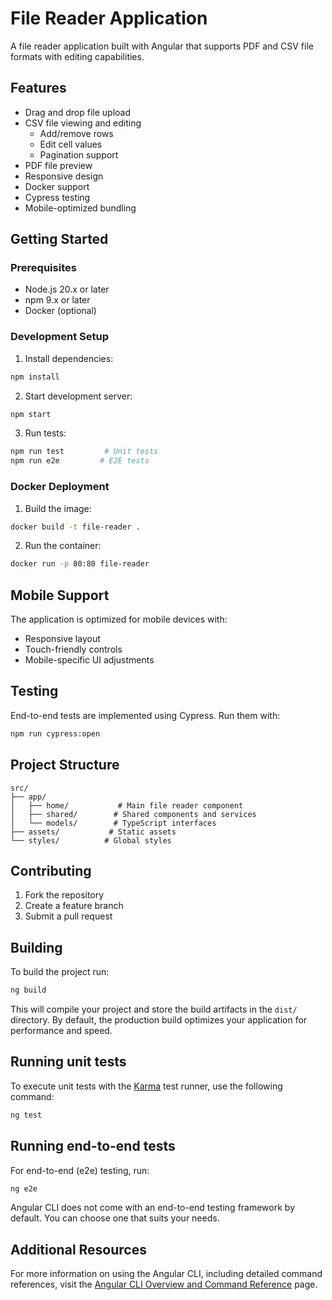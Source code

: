 # File Reader Application

A file reader application built with Angular that supports PDF and CSV file formats with editing capabilities.

## Features

- Drag and drop file upload
- CSV file viewing and editing
  - Add/remove rows
  - Edit cell values
  - Pagination support
- PDF file preview
- Responsive design
- Docker support
- Cypress testing
- Mobile-optimized bundling

## Getting Started

### Prerequisites

- Node.js 20.x or later
- npm 9.x or later
- Docker (optional)

### Development Setup

1. Install dependencies:
```bash
npm install
```

2. Start development server:
```bash
npm start
```

3. Run tests:
```bash
npm run test         # Unit tests
npm run e2e         # E2E tests
```

### Docker Deployment

1. Build the image:
```bash
docker build -t file-reader .
```

2. Run the container:
```bash
docker run -p 80:80 file-reader
```

## Mobile Support

The application is optimized for mobile devices with:
- Responsive layout
- Touch-friendly controls
- Mobile-specific UI adjustments

## Testing

End-to-end tests are implemented using Cypress. Run them with:
```bash
npm run cypress:open
```

## Project Structure

```
src/
├── app/
│   ├── home/           # Main file reader component
│   ├── shared/        # Shared components and services
│   └── models/        # TypeScript interfaces
├── assets/           # Static assets
└── styles/          # Global styles
```

## Contributing

1. Fork the repository
2. Create a feature branch
3. Submit a pull request


## Building

To build the project run:

```bash
ng build
```

This will compile your project and store the build artifacts in the `dist/` directory. By default, the production build optimizes your application for performance and speed.

## Running unit tests

To execute unit tests with the [Karma](https://karma-runner.github.io) test runner, use the following command:

```bash
ng test
```

## Running end-to-end tests

For end-to-end (e2e) testing, run:

```bash
ng e2e
```

Angular CLI does not come with an end-to-end testing framework by default. You can choose one that suits your needs.

## Additional Resources

For more information on using the Angular CLI, including detailed command references, visit the [Angular CLI Overview and Command Reference](https://angular.dev/tools/cli) page.
